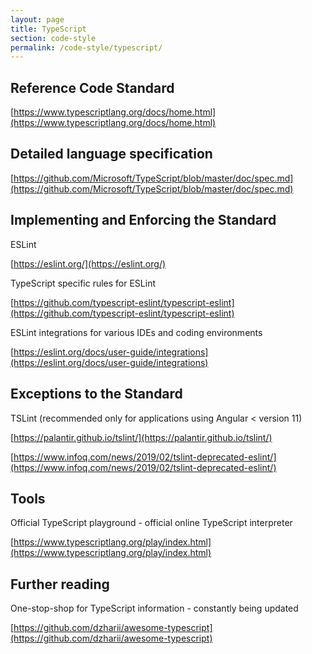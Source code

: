 ```yaml
---
layout: page
title: TypeScript
section: code-style
permalink: /code-style/typescript/
---
```


## Reference Code Standard

[https://www.typescriptlang.org/docs/home.html](https://www.typescriptlang.org/docs/home.html)

## Detailed language specification

[https://github.com/Microsoft/TypeScript/blob/master/doc/spec.md](https://github.com/Microsoft/TypeScript/blob/master/doc/spec.md)

## Implementing and Enforcing the Standard

ESLint 

[https://eslint.org/](https://eslint.org/)

TypeScript specific rules for ESLint

[https://github.com/typescript-eslint/typescript-eslint](https://github.com/typescript-eslint/typescript-eslint)

ESLint integrations for various IDEs and coding environments

[https://eslint.org/docs/user-guide/integrations](https://eslint.org/docs/user-guide/integrations)

## Exceptions to the Standard

TSLint (recommended only for applications using Angular &lt; version 11)

[https://palantir.github.io/tslint/](https://palantir.github.io/tslint/)

[https://www.infoq.com/news/2019/02/tslint-deprecated-eslint/](https://www.infoq.com/news/2019/02/tslint-deprecated-eslint/)

## Tools

Official TypeScript playground - official online TypeScript interpreter

[https://www.typescriptlang.org/play/index.html](https://www.typescriptlang.org/play/index.html)

## Further reading

One-stop-shop for TypeScript information - constantly being updated

[https://github.com/dzharii/awesome-typescript](https://github.com/dzharii/awesome-typescript)
